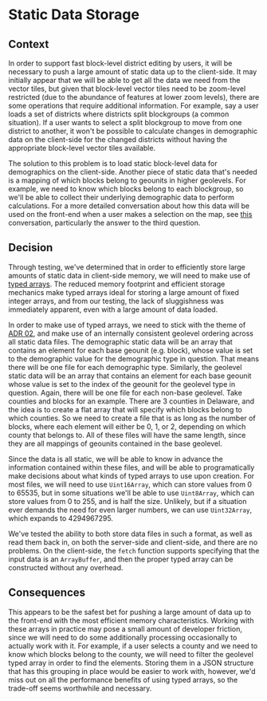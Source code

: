 # Static Data Storage

## Context

In order to support fast block-level district editing by users, it will be necessary to push a large amount of static data up to the client-side. It may initially appear that we will be able to get all the data we need from the vector tiles, but given that block-level vector tiles need to be zoom-level restricted (due to the abundance of features at lower zoom levels), there are some operations that require additional information. For example, say a user loads a set of districts where districts split blockgroups (a common situation). If a user wants to select a split blockgroup to move from one district to another, it won't be possible to calculate changes in demographic data on the client-side for the changed districts without having the appropriate block-level vector tiles available.

The solution to this problem is to load static block-level data for demographics on the client-side. Another piece of static data that's needed is a mapping of which blocks belong to geounits in higher geolevels. For example, we need to know which blocks belong to each blockgroup, so we'll be able to collect their underlying demographic data to perform calculations. For a more detailed conversation about how this data will be used on the front-end when a user makes a selection on the map, see [this](https://github.com/PublicMapping/district-builder-2/pull/18#issuecomment-572671925) conversation, particularly the answer to the third question.


## Decision

Through testing, we've determined that in order to efficiently store large amounts of static data in client-side memory, we will need to make use of [typed arrays](https://developer.mozilla.org/en-US/docs/Web/JavaScript/Typed_arrays). The reduced memory footprint and efficient storage mechanics make typed arrays ideal for storing a large amount of fixed integer arrays, and from our testing, the lack of sluggishness was immediately apparent, even with a large amount of data loaded.

In order to make use of typed arrays, we need to stick with the theme of [ADR 02](./adr-02-district-data-storage.md), and make use of an internally consistent geolevel ordering across all static data files. The demographic static data will be an array that contains an element for each base geounit (e.g. block), whose value is set to the demographic value for the demographic type in question. That means there will be one file for each demographic type. Similarly, the geolevel static data will be an array that contains an element for each base geounit whose value is set to the index of the geounit for the geolevel type in question. Again, there will be one file for each non-base geolevel. Take counties and blocks for an example. There are 3 counties in Delaware, and the idea is to create a flat array that will specify which blocks belong to which counties. So we need to create a file that is as long as the number of blocks, where each element will either be 0, 1, or 2, depending on which county that belongs to. All of these files will have the same length, since they are all mappings of geounits contained in the base geolevel.

Since the data is all static, we will be able to know in advance the information contained within these files, and will be able to programatically make decisions about what kinds of typed arrays to use upon creation. For most files, we will need to use `Uint16Array`, which can store values from 0 to 65535, but in some situations we'll be able to use `Uint8Array`, which can store values from 0 to 255, and is half the size. Unlikely, but if a situation ever demands the need for even larger numbers, we can use `Uint32Array`, which expands to 4294967295.

We've tested the ability to both store data files in such a format, as well as read them back in, on both the server-side and client-side, and there are no problems. On the client-side, the `fetch` function supports specifying that the input data is an `ArrayBuffer`, and then the proper typed array can be constructed without any overhead.


## Consequences

This appears to be the safest bet for pushing a large amount of data up to the front-end with the most efficient memory characteristics. Working with these arrays in practice may pose a small amount of developer friction, since we will need to do some additionally processing occasionally to actually work with it. For example, if a user selects a county and we need to know which blocks belong to the county, we will need to filter the geolevel typed array in order to find the elements. Storing them in a JSON structure that has this grouping in place would be easier to work with, however, we'd miss out on all the performance benefits of using typed arrays, so the trade-off seems worthwhile and necessary.
